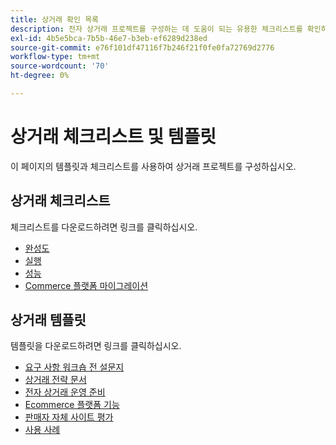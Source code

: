 ```yaml
---
title: 상거래 확인 목록
description: 전자 상거래 프로젝트를 구성하는 데 도움이 되는 유용한 체크리스트를 확인하십시오.
exl-id: 4b5e5bca-7b5b-46e7-b3eb-ef6289d238ed
source-git-commit: e76f101df47116f7b246f21f0fe0fa72769d2776
workflow-type: tm+mt
source-wordcount: '70'
ht-degree: 0%

---
```


# 상거래 체크리스트 및 템플릿

이 페이지의 템플릿과 체크리스트를 사용하여 상거래 프로젝트를 구성하십시오.

## 상거래 체크리스트

체크리스트를 다운로드하려면 링크를 클릭하십시오.

- [완성도](../../assets/playbooks/checklists/maturity.pptx)
- [실행](../../assets/playbooks/checklists/go-live.pptx)
- [성능](../../assets/playbooks/checklists/performance.pptx)
- [Commerce 플랫폼 마이그레이션](../../assets/playbooks/checklists/commerce-platform-migration.pptx)

## 상거래 템플릿

템플릿을 다운로드하려면 링크를 클릭하십시오.

- [요구 사항 워크숍 전 설문지](../../assets/playbooks/templates/requirements-questionnaire.pptx)
- [상거래 전략 문서](../../assets/playbooks/templates/commerce-strategy-document.pptx)
- [전자 상거래 운영 준비](../../assets/playbooks/templates/ecommerce-operational-readiness.pptx)
- [Ecommerce 플랫폼 기능](../../assets/playbooks/templates/ecommerce-platform-features.pptx)
- [판매자 자체 사이트 평가](../../assets/playbooks/templates/merchant-self-site-assessment.pptx)
- [사용 사례](../../assets/playbooks/templates/use-case.pptx)
